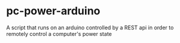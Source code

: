 # pc-power-arduino
A script that runs on an arduino controlled by a REST api in order to remotely control a computer's power state 
